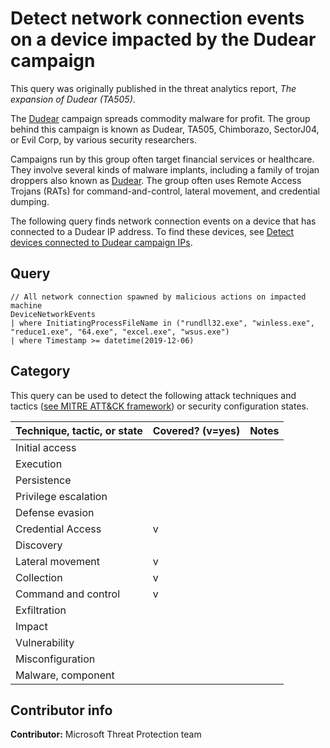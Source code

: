 # Detect network connection events on a device impacted by the Dudear campaign

This query was originally published in the threat analytics report, *The expansion of Dudear (TA505)*.

The [Dudear](https://www.msn.com/en/news/technology/microsoft-detects-new-evil-corp-malware-attacks/ar-BBZxkRs) campaign spreads commodity malware for profit. The group behind this campaign is known as Dudear, TA505, Chimborazo, SectorJ04, or Evil Corp, by various security researchers.

Campaigns run by this group often target financial services or healthcare. They involve several kinds of malware implants, including a family of trojan droppers also known as [Dudear](https://www.microsoft.com/en-us/wdsi/threats/malware-encyclopedia-description?Name=TrojanDropper:O97M/Dudear.A!dha&threatId=-2147217587). The group often uses Remote Access Trojans (RATs) for command-and-control, lateral movement, and credential dumping.

The following query finds network connection events on a device that has connected to a Dudear IP address. To find these devices, see [Detect devices connected to Dudear campaign IPs](dudear.ip.md).

## Query

```Kusto
// All network connection spawned by malicious actions on impacted machine
DeviceNetworkEvents 
| where InitiatingProcessFileName in ("rundll32.exe", "winless.exe", "reduce1.exe", "64.exe", "excel.exe", "wsus.exe")
| where Timestamp >= datetime(2019-12-06)
```

## Category

This query can be used to detect the following attack techniques and tactics ([see MITRE ATT&CK framework](https://attack.mitre.org/)) or security configuration states.

| Technique, tactic, or state | Covered? (v=yes) | Notes |
|-|-|-|
| Initial access |  |  |
| Execution |  |  |
| Persistence |  |  |
| Privilege escalation |  |  |
| Defense evasion |  |  |
| Credential Access | v |  |
| Discovery |  |  |
| Lateral movement | v |  |
| Collection | v |  |
| Command and control | v |  |
| Exfiltration |  |  |
| Impact |  |  |
| Vulnerability |  |  |
| Misconfiguration |  |  |
| Malware, component |  |  |

## Contributor info

**Contributor:** Microsoft Threat Protection team